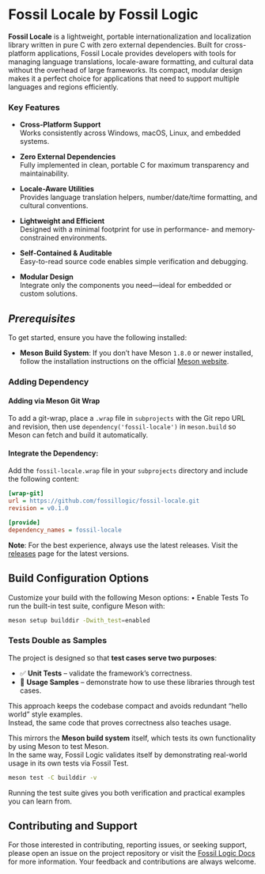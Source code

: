 # **Fossil Locale by Fossil Logic**

**Fossil Locale** is a lightweight, portable internationalization and localization library written in pure C with zero external dependencies. Built for cross-platform applications, Fossil Locale provides developers with tools for managing language translations, locale-aware formatting, and cultural data without the overhead of large frameworks. Its compact, modular design makes it a perfect choice for applications that need to support multiple languages and regions efficiently.  

### Key Features

- **Cross-Platform Support**  
  Works consistently across Windows, macOS, Linux, and embedded systems.  

- **Zero External Dependencies**  
  Fully implemented in clean, portable C for maximum transparency and maintainability.  

- **Locale-Aware Utilities**  
  Provides language translation helpers, number/date/time formatting, and cultural conventions.  

- **Lightweight and Efficient**  
  Designed with a minimal footprint for use in performance- and memory-constrained environments.  

- **Self-Contained & Auditable**  
  Easy-to-read source code enables simple verification and debugging.  

- **Modular Design**  
  Integrate only the components you need—ideal for embedded or custom solutions. 

## ***Prerequisites***

To get started, ensure you have the following installed:

- **Meson Build System**: If you don’t have Meson `1.8.0` or newer installed, follow the installation instructions on the official [Meson website](https://mesonbuild.com/Getting-meson.html).

### Adding Dependency

#### Adding via Meson Git Wrap

To add a git-wrap, place a `.wrap` file in `subprojects` with the Git repo URL and revision, then use `dependency('fossil-locale')` in `meson.build` so Meson can fetch and build it automatically.

#### Integrate the Dependency:

Add the `fossil-locale.wrap` file in your `subprojects` directory and include the following content:

```ini
[wrap-git]
url = https://github.com/fossillogic/fossil-locale.git
revision = v0.1.0

[provide]
dependency_names = fossil-locale
```

**Note**: For the best experience, always use the latest releases. Visit the [releases](https://github.com/fossillogic/fossil-locale/releases) page for the latest versions.

## Build Configuration Options

Customize your build with the following Meson options:
	•	Enable Tests
To run the built-in test suite, configure Meson with:

```sh
meson setup builddir -Dwith_test=enabled
```

### Tests Double as Samples

The project is designed so that **test cases serve two purposes**:

- ✅ **Unit Tests** – validate the framework’s correctness.  
- 📖 **Usage Samples** – demonstrate how to use these libraries through test cases.  

This approach keeps the codebase compact and avoids redundant “hello world” style examples.  
Instead, the same code that proves correctness also teaches usage.  

This mirrors the **Meson build system** itself, which tests its own functionality by using Meson to test Meson.  
In the same way, Fossil Logic validates itself by demonstrating real-world usage in its own tests via Fossil Test.  

```bash
meson test -C builddir -v
```

Running the test suite gives you both verification and practical examples you can learn from.

## Contributing and Support

For those interested in contributing, reporting issues, or seeking support, please open an issue on the project repository or visit the [Fossil Logic Docs](https://fossillogic.com/docs) for more information. Your feedback and contributions are always welcome.
